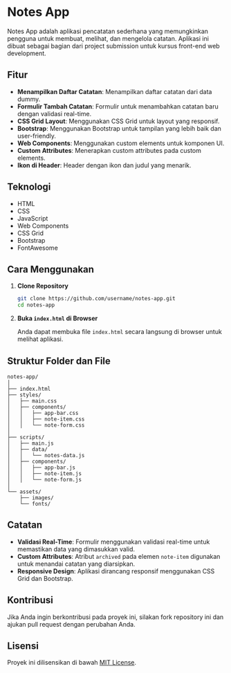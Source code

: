 # Notes App

Notes App adalah aplikasi pencatatan sederhana yang memungkinkan pengguna untuk membuat, melihat, dan mengelola catatan. Aplikasi ini dibuat sebagai bagian dari project submission untuk kursus front-end web development.

## Fitur

- **Menampilkan Daftar Catatan**: Menampilkan daftar catatan dari data dummy.
- **Formulir Tambah Catatan**: Formulir untuk menambahkan catatan baru dengan validasi real-time.
- **CSS Grid Layout**: Menggunakan CSS Grid untuk layout yang responsif.
- **Bootstrap**: Menggunakan Bootstrap untuk tampilan yang lebih baik dan user-friendly.
- **Web Components**: Menggunakan custom elements untuk komponen UI.
- **Custom Attributes**: Menerapkan custom attributes pada custom elements.
- **Ikon di Header**: Header dengan ikon dan judul yang menarik.

## Teknologi

- HTML
- CSS
- JavaScript
- Web Components
- CSS Grid
- Bootstrap
- FontAwesome

## Cara Menggunakan

1. **Clone Repository**

    ```bash
    git clone https://github.com/username/notes-app.git
    cd notes-app
    ```

2. **Buka `index.html` di Browser**

    Anda dapat membuka file `index.html` secara langsung di browser untuk melihat aplikasi.

## Struktur Folder dan File

```plaintext
notes-app/
│
├── index.html
├── styles/
│   ├── main.css
│   ├── components/
│   │   ├── app-bar.css
│   │   ├── note-item.css
│   │   └── note-form.css
│
├── scripts/
│   ├── main.js
│   ├── data/
│   │   └── notes-data.js
│   ├── components/
│   │   ├── app-bar.js
│   │   ├── note-item.js
│   │   └── note-form.js
│
└── assets/
    ├── images/
    └── fonts/
```

## Catatan

- **Validasi Real-Time**: Formulir menggunakan validasi real-time untuk memastikan data yang dimasukkan valid.
- **Custom Attributes**: Atribut `archived` pada elemen `note-item` digunakan untuk menandai catatan yang diarsipkan.
- **Responsive Design**: Aplikasi dirancang responsif menggunakan CSS Grid dan Bootstrap.

## Kontribusi

Jika Anda ingin berkontribusi pada proyek ini, silakan fork repository ini dan ajukan pull request dengan perubahan Anda.

## Lisensi

Proyek ini dilisensikan di bawah [MIT License](LICENSE).
